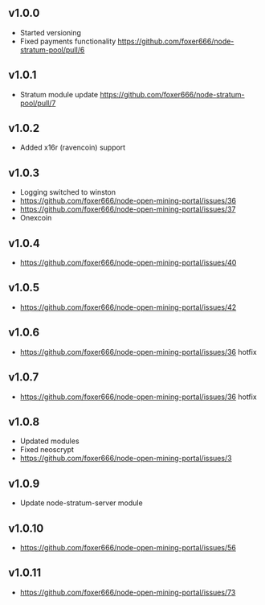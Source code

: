 ## v1.0.0

* Started versioning
* Fixed payments functionality https://github.com/foxer666/node-stratum-pool/pull/6

## v1.0.1

* Stratum module update https://github.com/foxer666/node-stratum-pool/pull/7

## v1.0.2
* Added x16r (ravencoin) support

## v1.0.3
* Logging switched to winston
* https://github.com/foxer666/node-open-mining-portal/issues/36
* https://github.com/foxer666/node-open-mining-portal/issues/37
* Onexcoin

## v1.0.4
* https://github.com/foxer666/node-open-mining-portal/issues/40

## v1.0.5
* https://github.com/foxer666/node-open-mining-portal/issues/42

## v1.0.6
* https://github.com/foxer666/node-open-mining-portal/issues/36 hotfix

## v1.0.7
* https://github.com/foxer666/node-open-mining-portal/issues/36 hotfix

## v1.0.8
* Updated modules
* Fixed neoscrypt
* https://github.com/foxer666/node-open-mining-portal/issues/3

## v1.0.9
* Update node-stratum-server module

## v1.0.10
* https://github.com/foxer666/node-open-mining-portal/issues/56

## v1.0.11
* https://github.com/foxer666/node-open-mining-portal/issues/73